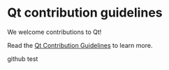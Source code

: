 # Qt contribution guidelines

We welcome contributions to Qt!

Read the
[Qt Contribution Guidelines](https://wiki.qt.io/Qt_Contribution_Guidelines) to learn more.

github test
